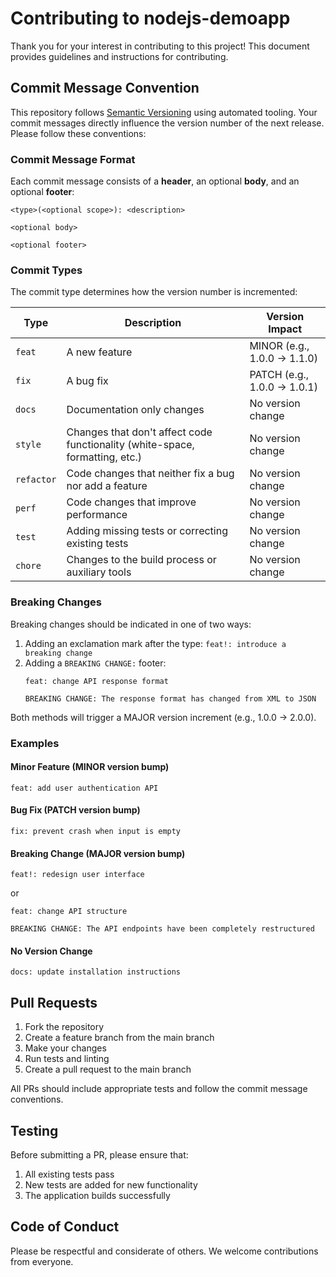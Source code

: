 # Contributing to nodejs-demoapp

Thank you for your interest in contributing to this project! This document provides guidelines and instructions for contributing.

## Commit Message Convention

This repository follows [Semantic Versioning](https://semver.org/) using automated tooling. Your commit messages directly influence the version number of the next release. Please follow these conventions:

### Commit Message Format

Each commit message consists of a **header**, an optional **body**, and an optional **footer**:

```
<type>(<optional scope>): <description>

<optional body>

<optional footer>
```

### Commit Types

The commit type determines how the version number is incremented:

| Type | Description | Version Impact |
|------|-------------|---------------|
| `feat` | A new feature | MINOR (e.g., 1.0.0 → 1.1.0) |
| `fix` | A bug fix | PATCH (e.g., 1.0.0 → 1.0.1) |
| `docs` | Documentation only changes | No version change |
| `style` | Changes that don't affect code functionality (white-space, formatting, etc.) | No version change |
| `refactor` | Code changes that neither fix a bug nor add a feature | No version change |
| `perf` | Code changes that improve performance | No version change |
| `test` | Adding missing tests or correcting existing tests | No version change |
| `chore` | Changes to the build process or auxiliary tools | No version change |

### Breaking Changes

Breaking changes should be indicated in one of two ways:

1. Adding an exclamation mark after the type: `feat!: introduce a breaking change`
2. Adding a `BREAKING CHANGE:` footer:
   ```
   feat: change API response format
   
   BREAKING CHANGE: The response format has changed from XML to JSON
   ```

Both methods will trigger a MAJOR version increment (e.g., 1.0.0 → 2.0.0).

### Examples

#### Minor Feature (MINOR version bump)
```
feat: add user authentication API
```

#### Bug Fix (PATCH version bump)
```
fix: prevent crash when input is empty
```

#### Breaking Change (MAJOR version bump)
```
feat!: redesign user interface
```
or
```
feat: change API structure

BREAKING CHANGE: The API endpoints have been completely restructured
```

#### No Version Change
```
docs: update installation instructions
```

## Pull Requests

1. Fork the repository
2. Create a feature branch from the main branch
3. Make your changes
4. Run tests and linting
5. Create a pull request to the main branch

All PRs should include appropriate tests and follow the commit message conventions.

## Testing

Before submitting a PR, please ensure that:
1. All existing tests pass
2. New tests are added for new functionality
3. The application builds successfully

## Code of Conduct

Please be respectful and considerate of others. We welcome contributions from everyone.